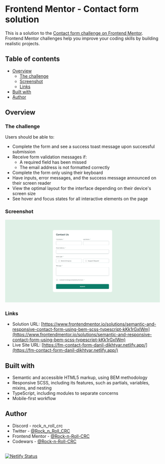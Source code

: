 # Frontend Mentor - Contact form solution

This is a solution to the [Contact form challenge on Frontend Mentor](https://www.frontendmentor.io/challenges/contact-form--G-hYlqKJj). Frontend Mentor challenges help you improve your coding skills by building realistic projects.

## Table of contents

- [Overview](#overview)
  - [The challenge](#the-challenge)
  - [Screenshot](#screenshot)
  - [Links](#links)
- [Built with](#built-with)
- [Author](#author)

## Overview

### The challenge

Users should be able to:

- Complete the form and see a success toast message upon successful submission
- Receive form validation messages if:
  - A required field has been missed
  - The email address is not formatted correctly
- Complete the form only using their keyboard
- Have inputs, error messages, and the success message announced on their screen reader
- View the optimal layout for the interface depending on their device's screen size
- See hover and focus states for all interactive elements on the page

### Screenshot

![](./src/designs/screenshot.jpg)

### Links

- Solution URL: [https://www.frontendmentor.io/solutions/semantic-and-responsive-contact-form-using-bem-scss-typescript-kKk1rGxlWm](https://www.frontendmentor.io/solutions/semantic-and-responsive-contact-form-using-bem-scss-typescript-kKk1rGxlWm)
- Live Site URL: [https://fm-contact-form-danil-dikhtyar.netlify.app/](https://fm-contact-form-danil-dikhtyar.netlify.app/)

## Built with

- Semantic and accessible HTML5 markup, using BEM methodology
- Responsive SCSS, including its features, such as partials, variables, mixins, and nesting
- TypeScript, including modules to separate concerns
- Mobile-first workflow

## Author

- Discord - rock_n_roll_crc
- Twitter - [@Rock_n_Roll_CRC](https://x.com/Rock_n_Roll_CRC)
- Frontend Mentor - [@Rock-n-Roll-CRC](https://www.frontendmentor.io/profile/Rock-n-Roll-CRC)
- Codewars - [@Rock-n-Roll-CRC](https://www.codewars.com/users/Rock-n-Roll-CRC)

\
[![Netlify Status](https://api.netlify.com/api/v1/badges/0ffb1efa-e9fc-4e53-91a5-8a2ccbe061d7/deploy-status)](https://app.netlify.com/sites/fm-contact-form-danil-dikhtyar/deploys)
